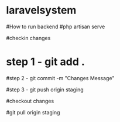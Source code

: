 # laravelsystem
#How to run backend
#php artisan serve

#checkin changes

# step 1 - git add .

#step 2 - git commit -m "Changes Message"

#step 3 - git push origin staging

#checkout changes

#git pull origin staging